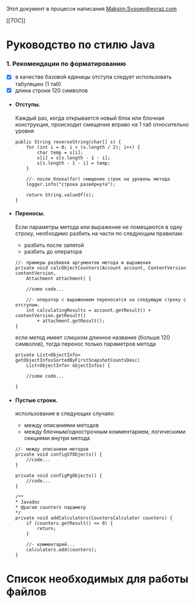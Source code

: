 Этот документ в процессе написания Maksim.Sysoev@evraz.com

[[_TOC_]]
# Руководство по стилю Java

### 1. Рекомендации по форматированию

  - [x] в качестве базовой единицы отступа следует использовать табуляцию (1 таб)
  - [x] длина строки 120 символов

  - #### Отступы.

    Каждый раз, когда открывается новый блок или блочная конструкция,
    происходит смещение вправо на 1 таб относительно уровня

    ```
    public String reverseString(char[] s) {  
        for (int i = 0; i < (s.length / 2); i++) {
            char temp = s[i];
            s[i] = s[s.length - 1 - i];
            s[s.length - 1 - i] = temp;
        }
  
        //- после блока(for) смещение строк на уровень метода
        logger.info("строка развёрнута");
    
        return String.valueOf(s);
    }
    ```

  - #### Переносы.

    Если параметры метода или выражение не помещаются в одну строку, необходимо разбить на части по следующим правилам:
    - разбить после запятой
    - разбить до оператора
    
    ```
    //- примеры разбивки аргументов метода и выражения
    private void calcObjectCounters(Account account, ContentVersion contentVersion,
        Attachment attachment) {
      
        //some code...
      
        //- оператор с выражением переносится на следующую строку с отступом.
        int calculatingResults = account.getResult() + contentVersion.getResult()
            + attachment.getResult();
    }
    ```
    
    если метод имеет слишком длинное название (больше 120 символов), тогда перенос только параметров метода

    ```
    private List<ObjectInfo> getObjectInfosSortedByFirstSnapshotCountsDesc(
        List<ObjectInfo> objectInfos) {
    
        //some code...
    
    }
    ```

- #### Пустые строки.

    использование в следующих случаях:
    - между описаниями методов
    - между блочным/однострочным комментарием, логическими секциями внутри метода
  
    ```
    //- между описанием методов
    private void configSfObjects() {
        //code...
    }

    private void configPgObjects() {
        //code...
    }

    /**
    * Javadoc
    * @param counters параметр
    */
    private void addCalculators(CountersCalculator counters) {
        if (counters.getResult() <= 0) {
            return;
        }
      
        //- комментарий...
        calculators.add(counters);
    }
    ```

# Список необходимых для работы файлов
